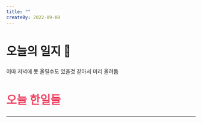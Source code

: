 ```yaml
---
title: ""
createBy: 2022-09-08
---
```


##  <h2 style="font-size: 30px">오늘의 일지 🎪</h2>
이따 저녁에 못 올릴수도 있을것 같아서 미리 올려둠

## <h2 style="color: #ee4867; font-size: 30px">오늘 한일들</h2>
---